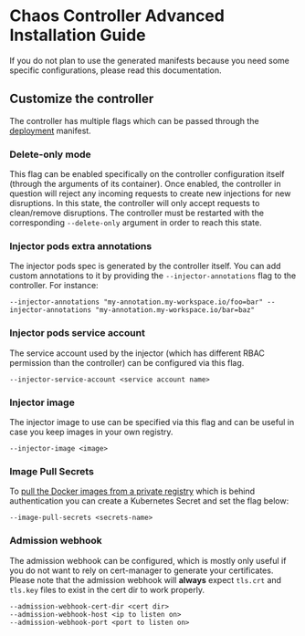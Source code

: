 # Chaos Controller Advanced Installation Guide

If you do not plan to use the generated manifests because you need some specific configurations, please read this documentation.

## Customize the controller

The controller has multiple flags which can be passed through the [deployment](chart/templates/deployment.yaml) manifest.

### Delete-only mode

This flag can be enabled specifically on the controller configuration itself (through the arguments of its container). Once enabled, the controller in question will reject any incoming requests to create new injections for new disruptions. In this state, the controller will only accept requests to clean/remove disruptions. The controller must be restarted with the corresponding `--delete-only` argument in order to reach this state.

### Injector pods extra annotations

The injector pods spec is generated by the controller itself. You can add custom annotations to it by providing the `--injector-annotations` flag to the controller. For instance:

```
--injector-annotations "my-annotation.my-workspace.io/foo=bar" --injector-annotations "my-annotation.my-workspace.io/bar=baz"
```

### Injector pods service account

The service account used by the injector (which has different RBAC permission than the controller) can be configured via this flag.

```
--injector-service-account <service account name>
```

### Injector image

The injector image to use can be specified via this flag and can be useful in case you keep images in your own registry.

```
--injector-image <image>
```

### Image Pull Secrets

To [pull the Docker images from a private registry](https://kubernetes.io/docs/tasks/configure-pod-container/pull-image-private-registry) which is behind authentication you can create a Kubernetes Secret and set the flag below:
```
--image-pull-secrets <secrets-name>
```

### Admission webhook

The admission webhook can be configured, which is mostly only useful if you do not want to rely on cert-manager to generate your certificates. Please note that the admission webhook will **always** expect `tls.crt` and `tls.key` files to exist in the cert dir to work properly.

```
--admission-webhook-cert-dir <cert dir>
--admission-webhook-host <ip to listen on>
--admission-webhook-port <port to listen on>
```
